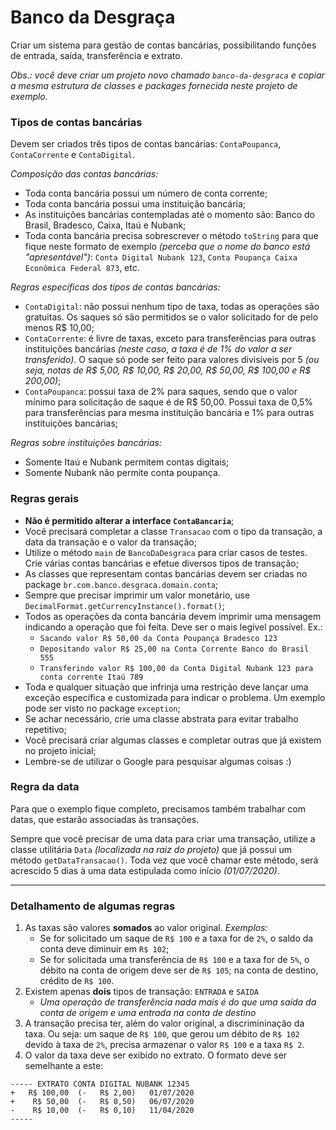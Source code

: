 # Banco da Desgraça

Criar um sistema para gestão de contas bancárias, possibilitando funções de entrada, saída, transferência e extrato.

*Obs.: você deve criar um projeto novo chamado `banco-da-desgraca` e copiar a mesma estrutura de classes e packages fornecida neste projeto de exemplo.*

### Tipos de contas bancárias

Devem ser criados três tipos de contas bancárias: `ContaPoupanca`, `ContaCorrente` e `ContaDigital`.

*Composição das contas bancárias:*

- Toda conta bancária possui um número de conta corrente;
- Toda conta bancária possui uma instituição bancária;
- As instituições bancárias contempladas até o momento são: Banco do Brasil, Bradesco, Caixa, Itaú e Nubank;
- Toda conta bancária precisa sobrescrever o método `toString` para que fique neste formato de exemplo *(perceba que o nome do banco está "apresentável")*: `Conta Digital Nubank 123`, `Conta Poupança Caixa Econômica Federal 873`, etc.

*Regras específicas dos tipos de contas bancárias:*

- `ContaDigital`: não possui nenhum tipo de taxa, todas as operações são gratuitas. Os saques só são permitidos se o valor solicitado for de pelo menos R$ 10,00;
- `ContaCorrente`: é livre de taxas, exceto para transferências para outras instituições bancárias *(neste caso, a taxa é de 1% do valor a ser transferido)*. O saque só pode ser feito para valores divisíveis por 5 *(ou seja, notas de R$ 5,00, R$ 10,00, R$ 20,00, R$ 50,00, R$ 100,00 e R$ 200,00)*;
- `ContaPoupanca`: possui taxa de 2% para saques, sendo que o valor mínimo para solicitação de saque é de R$ 50,00. Possui taxa de 0,5% para transferências para mesma instituição bancária e 1% para outras instituições bancárias;

*Regras sobre instituições bancárias:*

- Somente Itaú e Nubank permitem contas digitais;
- Somente Nubank não permite conta poupança.

### Regras gerais

- **Não é permitido alterar a interface `ContaBancaria`**;
- Você precisará completar a classe `Transacao` com o tipo da transação, a data da transação e o valor da transação;
- Utilize o método `main` de `BancoDaDesgraca` para criar casos de testes. Crie várias contas bancárias e efetue diversos tipos de transação;
- As classes que representam contas bancárias devem ser criadas no package `br.com.banco.desgraca.domain.conta`;
- Sempre que precisar imprimir um valor monetário, use `DecimalFormat.getCurrencyInstance().format()`;
- Todos as operações da conta bancária devem imprimir uma mensagem indicando a operação que foi feita. Deve ser o mais legível possível. Ex.:
  - `Sacando valor R$ 50,00 da Conta Poupança Bradesco 123`
  - `Depositando valor R$ 25,00 na Conta Corrente Banco do Brasil 555`
  - `Transferindo valor R$ 100,00 da Conta Digital Nubank 123 para conta corrente Itaú 789`
- Toda e qualquer situação que infrinja uma restrição deve lançar uma exceção específica e customizada para indicar o problema. Um exemplo pode ser visto no package `exception`;
- Se achar necessário, crie uma classe abstrata para evitar trabalho repetitivo;
- Você precisará criar algumas classes e completar outras que já existem no projeto inicial;
- Lembre-se de utilizar o Google para pesquisar algumas coisas :)

### Regra da data

Para que o exemplo fique completo, precisamos também trabalhar com datas, que estarão associadas às transações.

Sempre que você precisar de uma data para criar uma transação, utilize a classe utilitária `Data` *(localizada na raiz do projeto)* que já possui um método `getDataTransacao()`. Toda vez que você chamar este método, será acrescido 5 dias à uma data estipulada como início *(01/07/2020)*.

------

### Detalhamento de algumas regras

1. As taxas são valores **somados** ao valor original. *Exemplos:*
   - Se for solicitado um saque de `R$ 100` e a taxa for de `2%`, o saldo da conta deve diminuir em `R$ 102`;
   - Se for solicitada uma transferência de `R$ 100` e a taxa for de `5%`, o débito na conta de origem deve ser de `R$ 105`; na conta de destino, crédito de `R$ 100`.
2. Existem apenas **dois** tipos de transação: `ENTRADA` e `SAIDA`
   - *Uma operação de transferência nada mais é do que uma saída da conta de origem e uma entrada na conta de destino*
3. A transação precisa ter, além do valor original, a discrimininação da taxa. Ou seja: um saque de `R$ 100`, que gerou um débito de `R$ 102` devido à taxa de `2%`, precisa armazenar o valor `R$ 100` e a taxa `R$ 2`.
4. O valor da taxa deve ser exibido no extrato. O formato deve ser semelhante a este:

```
----- EXTRATO CONTA DIGITAL NUBANK 12345
+   R$ 100,00  (-   R$ 2,00)   01/07/2020
+    R$ 50,00  (-   R$ 0,50)   06/07/2020
-    R$ 10,00  (-   R$ 0,10)   11/04/2020
-----
```